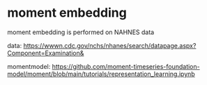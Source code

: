 # moment embedding 

moment embedding is performed on NAHNES data 

data: https://wwwn.cdc.gov/nchs/nhanes/search/datapage.aspx?Component=Examination&

momentmodel: https://github.com/moment-timeseries-foundation-model/moment/blob/main/tutorials/representation_learning.ipynb

